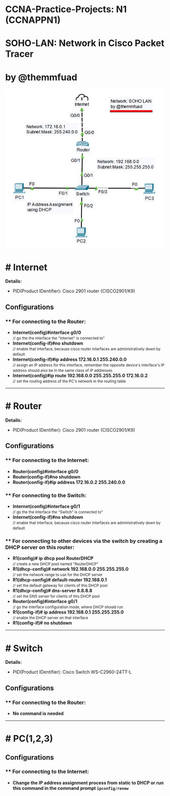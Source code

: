 # CCNA-Practice-Projects: N1 (CCNAPPN1)
# SOHO-LAN: Network in Cisco Packet Tracer
# by @themmfuad

![network-diagram](SOHO-LAN-CCNAPPN1-by-themmfuad.png "SOHO LAN by @themmfuad")

# # Internet

**Details:**

- PID(Product IDentifier): Cisco 2901 router (CISCO2901/K9)

## **Configurations**  
### ** For connecting to the Router:

- **Internet(config)#interface g0/0**  
  <small>// go the the interface the "Internet" is connected to"</small>
- **Internet(config-if)#no shutdown**  
  <small>// enable that interface, because cisco router interfaces are administratively down by default</small>
- **Internet(config-if)#ip address 172.16.0.1 255.240.0.0**  
  <small>// assign an IP address for this interface, remember the opposite device's interface's IP address should also be in the same class of IP addresses</small>
- **Internet(config)#ip route 192.168.0.0 255.255.255.0 172.16.0.2**  
<small>// set the routing address of the PC's network in the routing table</small>

---------------------------------------------

# # Router

**Details:**

- PID(Product IDentifier): Cisco 2901 router (CISCO2901/K9)

## **Configurations**  
### ** For connecting to the Internet:

- **Router(config)#interface g0/0**
- **Router(config-if)#no shutdown**
- **Router(config-if)#ip address 172.16.0.2 255.240.0.0**

### ** For connecting to the Switch:

- **Internet(config)#interface g0/1**  
  <small>// go the the interface the "Switch" is connected to"</small>
- **Internet(config-if)#no shutdown**  
  <small>// enable that interface, because cisco router interfaces are administratively down by default</small>

### ** For connecting to other devices via the switch by creating a DHCP server on this router:

- **R1(config)# ip dhcp pool RouterDHCP**  
  <small>// create a new DHCP pool named "RouterDHCP"</small>
- **R1(dhcp-config)# network 192.168.0.0 255.255.255.0**  
  <small>// set the network range to use for the DHCP server</small>
- **R1(dhcp-config)# default-router 192.168.0.1**  
  <small>// set the default gateway for clients of this DHCP pool</small>
- **R1(dhcp-config)# dns-server 8.8.8.8**  
  <small>// set the DNS server for clients of this DHCP pool </small>
- **Router(config)#interface g0/1**  
  <small>// go the interface configuration mode, where DHCP should run</small>
- **R1(config-if)# ip address 192.168.0.1 255.255.255.0**  
  <small>// enable the DHCP server on that interface</small>
- **R1(config-if)# no shutdown**

---------------------------------------------

# # Switch

**Details:**

- PID(Product IDentifier): Cisco Switch WS-C2960-24TT-L

## **Configurations**  
### ** For connecting to the Router:

- **No command is needed**

---------------------------------------------

# # PC(1,2,3)

## **Configurations**  
### ** For connecting to the Internet:

- **Change the IP address assignment process from static to DHCP or run this command in the command prompt ```ipconfig/renew```**
